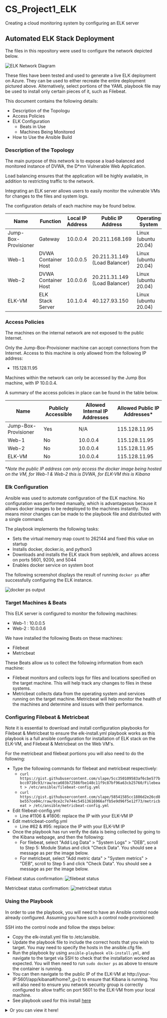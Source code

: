 # CS_Project1_ELK
Creating a cloud monitoring system by configuring an ELK server
## Automated ELK Stack Deployment

The files in this repository were used to configure the network depicted below.

![ELK Network Diagram](https://github.com/TaylorTopp/CS_Project1_ELK/blob/main/Diagrams/Cloud-ELK-Network1.PNG)

These files have been tested and used to generate a live ELK deployment on Azure. They can be used to either recreate the entire deployment pictured above. Alternatively, select portions of the YAML playbook file may be used to install only certain pieces of it, such as Filebeat.

This document contains the following details:
- Description of the Topologu
- Access Policies
- ELK Configuration
  - Beats in Use
  - Machines Being Monitored
- How to Use the Ansible Build


### Description of the Topology

The main purpose of this network is to expose a load-balanced and monitored instance of DVWA, the D*mn Vulnerable Web Application.

Load balancing ensures that the application will be highly available, in addition to restricting traffic to the network.

Integrating an ELK server allows users to easily monitor the vulnerable VMs for changes to the files and system logs.

The configuration details of each machine may be found below.

| Name     | Function | Local IP Address | Public IP Address | Operating System |
|----------|----------|------------|----------------|------------------|
| Jump-Box-Provisioner | Gateway  | 10.0.0.4 | 20.211.168.169  | Linux (ubuntu 20.04)           |
| Web-1     | DVWA Container Host         | 10.0.0.5 | 20.211.31.149 (Load Balancer)          | Linux (ubuntu 20.04)                 |
| Web-2     | DVWA Container Host         | 10.0.0.6 | 20.211.31.149 (Load Balancer)         | Linux (ubuntu 20.04)                 |
| ELK-VM     | ELK Stack Server         | 10.1.0.4 | 40.127.93.150          | Linux (ubuntu 20.04)                 |

### Access Policies

The machines on the internal network are not exposed to the public Internet. 

Only the Jump-Box-Provisioner machine can accept connections from the Internet. Access to this machine is only allowed from the following IP address:
- 115.128.11.95

Machines within the network can only be accessed by the Jump Box machine, with IP 10.0.0.4.

A summary of the access policies in place can be found in the table below.

| Name     | Publicly Accessible | Allowed Internal IP Addresses | Allowed Public IP Addresses* |
|----------|---------------------|----------------------|-------------------|
| Jump-Box-Provisioner | Yes          | N/A    | 115.128.11.95    |
| Web-1         | No                    | 10.0.0.4                     | 115.128.11.95 |
| Web-2         | No                    | 10.0.0.4                     | 115.128.11.95 |
| ELK-VM        | No                    | 10.0.0.4                     | 115.128.11.95 |

**Note the public IP address can only access the docker image being hosted on the VM, for Web-1 & Web-2 this is DVWA, for ELK-VM this is Kibana*

### Elk Configuration

Ansible was used to automate configuration of the ELK machine. No configuration was performed manually, which is advantageous because it allows docker images to be redeployed to the machines instantly. This means minor changes can be made to the playbook file and distributed with a single command.

The playbook implements the following tasks:
- Sets the virtual memory map count to 262144 and fixed this value on startup
- Installs docker, docker.io, and python3
- Downloads and installs the ELK stack from sepb/elk, and allows access on ports 5601, 9200, and 5044
- Enables docker service on system boot

The following screenshot displays the result of running `docker ps` after successfully configuring the ELK instance.

![docker ps output](https://github.com/TaylorTopp/CS_Project1_ELK/blob/main/Ansible/docker_ps.PNG)

### Target Machines & Beats
This ELK server is configured to monitor the following machines:
- Web-1 : 10.0.0.5
- Web-2 : 10.0.0.6

We have installed the following Beats on these machines:
- Filebeat
- Metricbeat

These Beats allow us to collect the following information from each machine:
- Filebeat monitors and collects logs for files and locations specified on the target machine. This will help track any changes to files in these systems.
- Metricbeat collects data from the operating system and services running on the target machine. Metricbeat will help monitor the health of the machines and determine and issues with their performance.

### Configuring Filebeat & Metricbeat

Note it is essential to download and install configuration playbooks for Filebeat & Metricbeat to ensure the elk-install.yml playbook works as this playbook is a full ansible configuration for installation of ELK stack on the ELK-VM, and Filebeat & Metricbeat on the Web VM's.

For the metricbeat and filebeat portions you will also need to do the following:
- Type the following commands for filebeat and metricbeat respectively:
  - `curl https://gist.githubusercontent.com/slape/5cc350109583af6cbe577bbcc0710c93/raw/eca603b72586fbe148c11f9c87bf96a63cb25760/Filebeat > /etc/ansible/filebeat-config.yml`
  - `curl https://gist.githubusercontent.com/slape/58541585cc1886d2e26cd8be557ce04c/raw/0ce2c7e744c54513616966affb5e9d96f5e12f73/metricbeat > /etc/ansible/metricbeat-config.yml`
- Edit filebeat-config.yml
  - Line #1106 & #1806: replace the IP with your ELK-VM IP
- Edit metricbeat-config.yml
  - Line #62 & #95: replace the IP with your ELK-VM IP
- Once the playbook has run verify the data is being collected by going to the Kibana webpage, and then the following:
  - For filebeat, select "Add Log Data" > "System Logs" > "DEB", scroll to Step 5: Module Status and click "Check Data". You should see a message as per the image below.
  - For metricbeat, select "Add metric data" > "System metrics" > "DEB", scroll to Step 5 and click "Check Data". You should see a message as per the image below.

Filebeat status confirmation:
![filebeat status](https://github.com/TaylorTopp/CS_Project1_ELK/blob/main/Diagrams/Filebeat_OK.PNG)

Metricbeat status confirmation:
![metricbeat status](https://github.com/TaylorTopp/CS_Project1_ELK/blob/main/Diagrams/Metricbeat_OK.PNG)

### Using the Playbook
In order to use the playbook, you will need to have an Ansible control node already configured. Assuming you have such a control node provisioned: 

SSH into the control node and follow the steps below:
- Copy the elk-install.yml file to /etc/ansible.
- Update the playbook file to include the correct hosts that you wish to target. You may need to specify the hosts in the ansible.cfg file.
- Run the playbook by using `ansible-playbook elk-install.yml`, and navigate to the target via SSH to check that the installation worked as expected. You will then need to run `sudo docker ps` as above to ensure the container is running.
- You can then navigate to the public IP of the ELK-VM at http://your-IP:5601/app/kibana#/home?_g=() to ensure that Kibana is running. You will also need to ensure you network security group is correctly configured to allow traffic on port 5601 to the ELK-VM from your local machine.
- See playbook used for this install [here](https://github.com/TaylorTopp/CS_Project1_ELK/blob/main/Ansible/elk-install.yml)

<details>
  <summary>Or you can view it here!</summary>
  
  ```
---
- name: ELK Installer
  hosts: elk
  remote_user: ELKUser
  become: true
  tasks:

  - sysctl:
      name: vm.max_map_count
      value: 262144
      state: present
  - name: increase vm on startup
    command: echo "vm.max_map_count" >> /etc/sysctl.conf
  - name: docker.io install
    apt:
     update_cache: yes
     name: docker.io
     state: present
  - name: python3
    apt:
     name: python3-pip
     state: present
  - name: docker
    pip:
     name: docker
     state: present  
  - name: install elk docker container
    docker_container:
     name: ELK
     image: sebp/elk:761
     state: started
     restart_policy: always
     published_ports:
      - "5601:5601"
      - "9200:9200"
      - "5044:5044"
  - name: Enable service docker on boot
    systemd:
     name: docker
     enabled: True

- name: Configure filebeat
  hosts: webservers
  become: true
  tasks:

    - name: Download .deb file
      get_url:
       url: https://artifacts.elastic.co/downloads/beats/filebeat/filebeat-7.4.0-amd64.deb
       dest: /etc

    - name: Install filebeat
      command: dpkg -i /etc/filebeat-7.4.0-amd64.deb

    - name: copy config file
      copy:
       src: /etc/ansible/filebeat-config.yml
       dest: /etc/filebeat/filebeat.yml

    - name: enable filebeat
      command: filebeat modules enable system

    - name: filebeat setup
      command: filebeat setup

    - name: start filebeat
      command: service filebeat start

    - name: Enable service filebeat on boot
      systemd:
       name: filebeat
       enabled: True
- name: Configure metricbeat
  hosts: webservers
  become: true
  tasks:

    - name: Download .deb file
      get_url:
       url: https://artifacts.elastic.co/downloads/beats/metricbeat/metricbeat-7.4.0-amd64.deb
       dest: /etc

    - name: Install metricbeat
      command: dpkg -i /etc/metricbeat-7.4.0-amd64.deb

    - name: copy config file
      copy:
       src: /etc/ansible/metricbeat-config.yml
       dest: /etc/metricbeat/metricbeat.yml

    - name: enable metricbeat
      command: metricbeat modules enable docker

    - name: metricbeat setup
      command: metricbeat setup

    - name: Enable service metricbeat on boot
      systemd:
       name: metricbeat
       enabled: True
  ```
</details>
